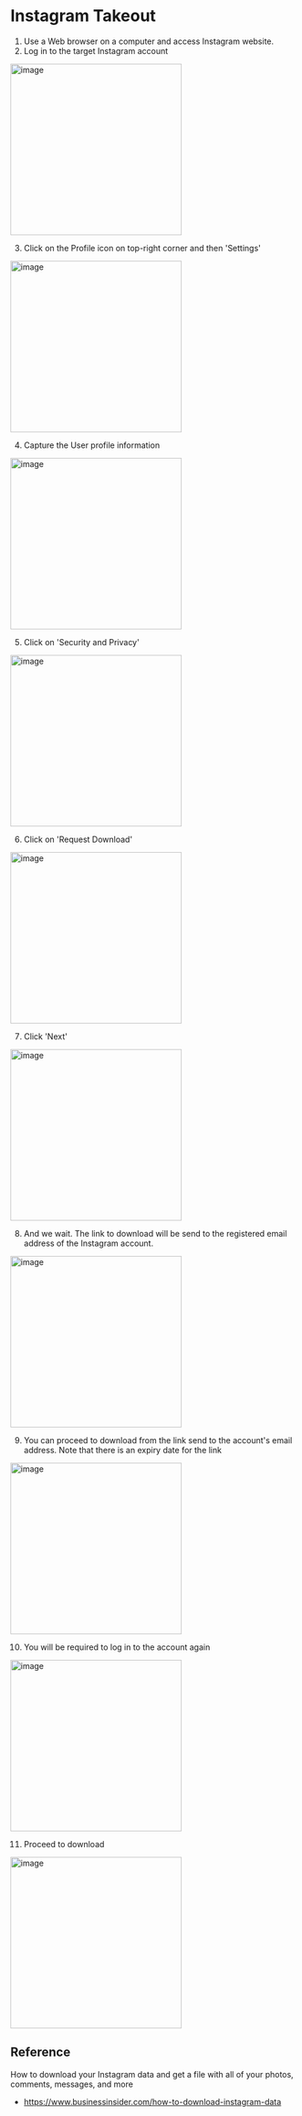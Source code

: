 # Instagram Takeout

1. Use a Web browser on a computer and access Instagram website.
2. Log in to the target Instagram account
<img width="300" alt="image" src="https://github.com/cisnerof/img/blob/main/InstagramTakeout001.png">

3. Click on the Profile icon on top-right corner and then 'Settings'
<img width="300" alt="image" src="https://github.com/cisnerof/img/blob/main/InstagramTakeout002.png">

4. Capture the User profile information
<img width="300" alt="image" src="https://github.com/cisnerof/img/blob/main/InstagramTakeout003.png">

5. Click on 'Security and Privacy'
<img width="300" alt="image" src="https://github.com/cisnerof/img/blob/main/InstagramTakeout004.png">

6. Click on 'Request Download'
<img width="300" alt="image" src="https://github.com/cisnerof/img/blob/main/InstagramTakeout005.png">

7. Click 'Next'
<img width="300" alt="image" src="https://github.com/cisnerof/img/blob/main/InstagramTakeout006.png">

8. And we wait. The link to download will be send to the registered email address of the Instagram account.
<img width="300" alt="image" src="https://github.com/cisnerof/img/blob/main/InstagramTakeout007.png">

9. You can proceed to download from the link send to the account's email address. Note that there is an expiry date for the link
<img width="300" alt="image" src="https://github.com/cisnerof/img/blob/main/InstagramTakeout008.png">

10. You will be required to log in to the account again
<img width="300" alt="image" src="https://github.com/cisnerof/img/blob/main/InstagramTakeout009.png">

11. Proceed to download
<img width="300" alt="image" src="https://github.com/cisnerof/img/blob/main/InstagramTakeout010.png">

## Reference

How to download your Instagram data and get a file with all of your photos, comments, messages, and more 
* https://www.businessinsider.com/how-to-download-instagram-data
